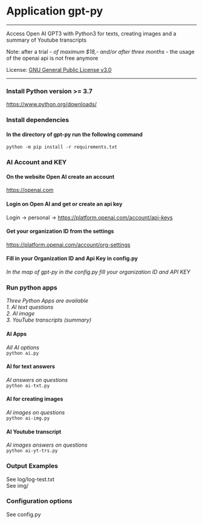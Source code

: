 # Application gpt-py  
---
Access Open AI GPT3 with Python3 for texts, creating images and a summary of Youtube transcripts  
  
Note: after a trial - *of maximum $18,- and/or after three months* - the usage of the openai api is not free anymore  

License: <a href="https://github.com/Mark-Zwaving/gpt-py/blob/main/LICENSE" target="_blank">GNU General Public License v3.0</a>  

---

### Install Python version >= 3.7
<a href="https://www.python.org/downloads/" target="_blank">https://www.python.org/downloads/</a>  

### Install dependencies 
#### In the directory of gpt-py run the following command
```python -m pip install -r requirements.txt```  

### AI Account and KEY
#### On the website Open AI create an account 
<a href="https://openai.com" target="_blank">https://openai.com</a>  

#### Login on Open AI and get or create an api key
Login -> personal -> <a href="https://platform.openai.com/account/api-keys" target="_blank">https://platform.openai.com/account/api-keys</a>  

#### Get your organization ID from the settings
<a href="https://platform.openai.com/account/org-settings" target="_blank">https://platform.openai.com/account/org-settings</a>  

#### Fill in your Organization ID and Api Key in config.py
*In the map of gpt-py in the config.py fill your organization ID and API KEY*   

### Run python apps
*Three Python Apps are available*  
*1. AI text questions*  
*2. AI image*  
*3. YouTube transcripts (summary)*  

#### AI Apps
*All AI options*  
```python ai.py```  

#### AI for text answers
*AI answers on questions*  
```python ai-txt.py```  

#### AI for creating images
*AI images on questions*  
```python ai-img.py```  

#### AI Youtube transcript 
*AI images answers on questions*  
```python ai-yt-trs.py```  

### Output Examples
See log/log-test.txt  
See img/  

### Configuration options
See config.py  

